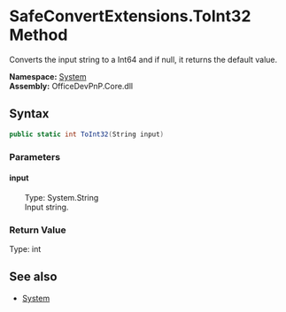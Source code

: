 # SafeConvertExtensions.ToInt32 Method  
Converts the input string to a Int64 and if null, it returns the default value.  

**Namespace:** [System](System.md)  
**Assembly:** OfficeDevPnP.Core.dll  
## Syntax
```C#
public static int ToInt32(String input)
```
### Parameters
#### input  
&emsp;&emsp;Type: System.String  
&emsp;&emsp;Input string.  

### Return Value
Type: int  

## See also
- [System](System.md)
